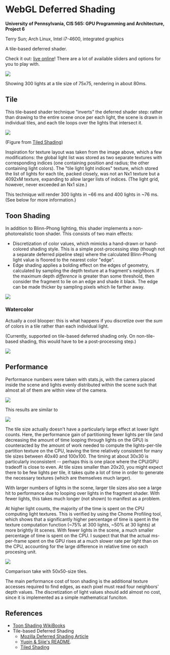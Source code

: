 WebGL Deferred Shading
======================

**University of Pennsylvania, CIS 565: GPU Programming and Architecture, Project 6**

Terry Sun; Arch Linux, Intel i7-4600, integrated graphics

A tile-based deferred shader.

Check it out: [live online](http://terrysun.blue/WebGL-Deferred-Shader/)!
There are a lot of available sliders and options for
you to play with.

![](img/normal.png)

Showing 300 lights at a tile size of 75x75, rendering in about 80ms.

## Tile

This tile-based shader technique "inverts" the deferred shader step: rather than
drawing to the entire scene once per each light, the scene is drawn in
individual tiles, and each tile loops over the lights that intersect it.

![](img/tiled_textures.png)

(Figure from [Tiled Shading](http://www.cse.chalmers.se/~uffe/tiled_shading_preprint.pdf))

Inspiration for texture layout was taken from the image above, which a few
modifications: the global light list was stored as two separate textures with
corresponding indices (one containing position and radius; the other containing
light colors). The "tile light light indices" texture, which stored the list of
lights for each tile, packed closely, was not an Nx1 texture but a 4092xM
texture, expanding to allow larger lists of indices. (The light grid, however,
never exceeded an Nx1 size.)

This technique will render 300 lights in ~66 ms and 400 lights in ~76 ms. (See
below for more information.)

## Toon Shading

In addition to Blinn-Phong lighting, this shader implements a non-photorealistic
toon shader. This consists of two main effects:

* Discretization of color values, which mimicks a hand-drawn or hand-colored
  shading style. This is a simple post-processing step (though not a separate
  deferred pipeline step) where the calculated Blinn-Phong light value is
  floored to the nearest color "edge".
* Edge shading applies a bolding effect on the edges of geometry, calculated by
  sampling the depth texture at a fragment's neighbors. If the maximum depth
  *difference* is greater than some threshold, then consider the fragment to lie
  on an edge and shade it black. The edge can be made thicker by sampling pixels
  which lie farther away.

![](img/toon.png)

### Watercolor

Actually a cool blooper: this is what happens if you discretize over the *sum*
of colors in a tile rather than each individual light.

(Currently, supported on tile-based deferred shading only. On non-tile-based
shading, this would have to be a post-processing step.)

![](img/watercolor.png)

## Performance

Performance numbers were taken with stats.js, with the camera placed inside the
scene and lights evenly distributed within the scene such that almost all of
them are within view of the camera.

![](img/chart_opts.png)

This results are similar to 

![](img/chart_tile_size.png)

The tile size actually doesn't have a particularly large effect at lower light
counts. Here, the performance gain of partitioning fewer lights per tile (and
decreasing the amount of time looping through lights on the GPU) is counteracted
by the amount of work needed to compute the lights-per-tile partition texture on
the CPU, leaving the time relatively consistent for many tile sizes between
40x40 and 100x100. The timing at about 30x30 is particularly inconsistent --
perhaps this is one place where the CPU/GPU tradeoff is close to even. At tile
sizes smaller than 20x20, you might expect there to be few lights per tile, it
takes quite a lot of time in order to generate the necessary textures (which are
themselves much larger).

With larger numbers of lights in the scene, larger tile sizes also see a large
hit to performance due to looping over lights in the fragment shader. With
fewer lights, this takes much longer (not shown) to manifest as a problem.

At higher light counts, the majority of the time is spent on the CPU computing
light textures. This is verified by using the Chome Profiling tool, which shows
that a significantly higher percentage of time is spent in the texture
computation function (~75% at 300 lights, ~50% at 30 lights) at more brightly
lit scenes. With fewer lights in the scene, a much smaller percentage of time is
spent on the CPU. I suspect that that the actual ms-per-frame spent on the GPU
rises at a much slower rate per light than on the CPU, accounting for the large
difference in relative time on each procesing unit.

![](img/chart_toon.png)

Comparison take with 50x50-size tiles.

The main performance cost of toon shading is the additional texture accesses
required to find edges, as each pixel must read four neighbors' depth values.
The discretization of light values should add almost no cost, since it is
implemented as a simple mathematical funciton.

## References

* [Toon Shading WikiBooks](https://en.wikibooks.org/wiki/GLSL_Programming/Unity/Toon_Shading)
* Tile-based Deferred Shading
  * [Mozilla Deferred Shading Article](https://hacks.mozilla.org/2014/01/webgl-deferred-shading/)
  * [Yuqin & Sijie's README](https://github.com/YuqinShao/Tile_Based_WebGL_DeferredShader/blob/master/README.md#algorithm-details).
  * [Tiled Shading](http://www.cse.chalmers.se/~uffe/tiled_shading_preprint.pdf)
